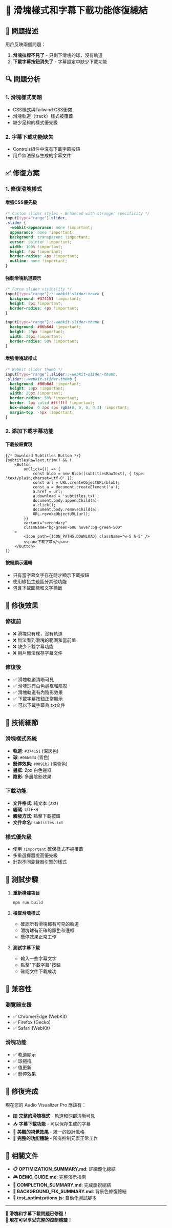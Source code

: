 # 🔧 滑塊樣式和字幕下載功能修復總結

## 🚨 問題描述
用戶反映兩個問題：
1. **滑塊拉桿不見了** - 只剩下滑塊的球，沒有軌道
2. **下載字幕按鈕消失了** - 字幕設定中缺少下載功能

## 🔍 問題分析

### 1. 滑塊樣式問題
- CSS樣式與Tailwind CSS衝突
- 滑塊軌道（track）樣式被覆蓋
- 缺少足夠的樣式優先級

### 2. 字幕下載功能缺失
- Controls組件中沒有下載字幕按鈕
- 用戶無法保存生成的字幕文件

## ✅ 修復方案

### 1. 修復滑塊樣式

#### 增強CSS優先級
```css
/* Custom slider styles - Enhanced with stronger specificity */
input[type="range"].slider,
.slider {
  -webkit-appearance: none !important;
  appearance: none !important;
  background: transparent !important;
  cursor: pointer !important;
  width: 100% !important;
  height: 8px !important;
  border-radius: 4px !important;
  outline: none !important;
}
```

#### 強制滑塊軌道顯示
```css
/* Force slider visibility */
input[type="range"]::-webkit-slider-track {
  background: #374151 !important;
  height: 8px !important;
  border-radius: 4px !important;
}

input[type="range"]::-webkit-slider-thumb {
  background: #06b6d4 !important;
  height: 20px !important;
  width: 20px !important;
  border-radius: 50% !important;
}
```

#### 增強滑塊球樣式
```css
/* Webkit slider thumb */
input[type="range"].slider::-webkit-slider-thumb,
.slider::-webkit-slider-thumb {
  background: #06b6d4 !important;
  height: 20px !important;
  width: 20px !important;
  border-radius: 50% !important;
  border: 2px solid #ffffff !important;
  box-shadow: 0 2px 4px rgba(0, 0, 0, 0.3) !important;
  margin-top: -6px !important;
}
```

### 2. 添加下載字幕功能

#### 下載按鈕實現
```tsx
{/* Download Subtitles Button */}
{subtitlesRawText.trim() && (
    <Button
        onClick={() => {
            const blob = new Blob([subtitlesRawText], { type: 'text/plain;charset=utf-8' });
            const url = URL.createObjectURL(blob);
            const a = document.createElement('a');
            a.href = url;
            a.download = 'subtitles.txt';
            document.body.appendChild(a);
            a.click();
            document.body.removeChild(a);
            URL.revokeObjectURL(url);
        }}
        variant="secondary"
        className="bg-green-600 hover:bg-green-500"
    >
        <Icon path={ICON_PATHS.DOWNLOAD} className="w-5 h-5" />
        <span>下載字幕</span>
    </Button>
)}
```

#### 按鈕顯示邏輯
- 只有當字幕文字存在時才顯示下載按鈕
- 使用綠色主題區分其他功能
- 包含下載圖標和文字標籤

## 🎯 修復效果

### 修復前
- ❌ 滑塊只有球，沒有軌道
- ❌ 無法看到滑塊的範圍和當前值
- ❌ 缺少下載字幕功能
- ❌ 用戶無法保存字幕文件

### 修復後
- ✅ 滑塊軌道清晰可見
- ✅ 滑塊球有白色邊框和陰影
- ✅ 滑塊軌道有內陰影效果
- ✅ 下載字幕按鈕正常顯示
- ✅ 可以下載字幕為.txt文件

## 🔧 技術細節

### 滑塊樣式系統
- **軌道**: `#374151` (深灰色)
- **球**: `#06b6d4` (青色)
- **懸停效果**: `#0891b2` (深青色)
- **邊框**: 2px 白色邊框
- **陰影**: 多層陰影效果

### 下載功能
- **文件格式**: 純文本 (.txt)
- **編碼**: UTF-8
- **觸發方式**: 點擊下載按鈕
- **文件命名**: `subtitles.txt`

### 樣式優先級
- 使用 `!important` 確保樣式不被覆蓋
- 多重選擇器提高優先級
- 針對不同瀏覽器引擎的樣式

## 🚀 測試步驟

1. **重新構建項目**
   ```bash
   npm run build
   ```

2. **檢查滑塊樣式**
   - 確認所有滑塊都有可見的軌道
   - 滑塊球有正確的顏色和邊框
   - 懸停效果正常工作

3. **測試字幕下載**
   - 輸入一些字幕文字
   - 點擊"下載字幕"按鈕
   - 確認文件下載成功

## 📱 兼容性

### 瀏覽器支援
- ✅ Chrome/Edge (WebKit)
- ✅ Firefox (Gecko)
- ✅ Safari (WebKit)

### 滑塊功能
- ✅ 軌道顯示
- ✅ 球拖拽
- ✅ 值更新
- ✅ 懸停效果

## 🎉 修復完成

現在您的 Audio Visualizer Pro 應該有：
- 🎛️ **完整的滑塊樣式** - 軌道和球都清晰可見
- 📥 **字幕下載功能** - 可以保存生成的字幕
- 🎨 **美觀的視覺效果** - 統一的設計風格
- 🚀 **完整的功能體驗** - 所有控制元素正常工作

## 🔗 相關文件

- **📋 OPTIMIZATION_SUMMARY.md**: 詳細優化總結
- **🎮 DEMO_GUIDE.md**: 完整演示指南
- **🎊 COMPLETION_SUMMARY.md**: 完成慶祝總結
- **🎨 BACKGROUND_FIX_SUMMARY.md**: 背景色修復總結
- **🧪 test_optimizations.js**: 自動化測試腳本

---

**🔧 滑塊和字幕下載問題已修復！**  
**🚀 現在可以享受完整的控制體驗！**
